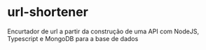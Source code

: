 # url-shortener
Encurtador de url a partir da construção de uma API com NodeJS, Typescript e MongoDB para a base de dados

